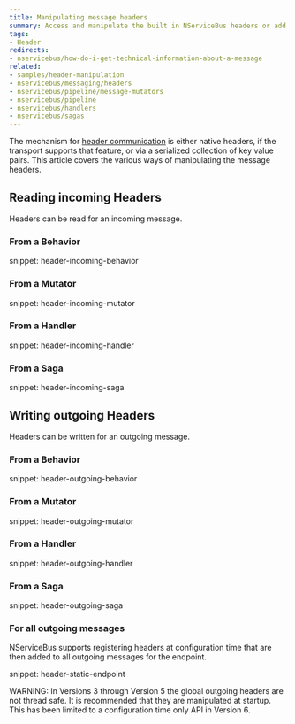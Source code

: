 ```yaml
---
title: Manipulating message headers
summary: Access and manipulate the built in NServiceBus headers or add custom headers.
tags:
- Header
redirects:
- nservicebus/how-do-i-get-technical-information-about-a-message
related:
- samples/header-manipulation
- nservicebus/messaging/headers
- nservicebus/pipeline/message-mutators
- nservicebus/pipeline
- nservicebus/handlers
- nservicebus/sagas
---
```


The mechanism for [header communication](/nservicebus/messaging/headers.md) is either native headers, if the transport supports that feature, or via a serialized collection of key value pairs. This article covers the various ways of manipulating the message headers.


## Reading incoming Headers

Headers can be read for an incoming message.


### From a Behavior

snippet: header-incoming-behavior


### From a Mutator

snippet: header-incoming-mutator


### From a Handler

snippet: header-incoming-handler


### From a Saga

snippet: header-incoming-saga


## Writing outgoing Headers

Headers can be written for an outgoing message.


### From a Behavior

snippet: header-outgoing-behavior


### From a Mutator

snippet: header-outgoing-mutator


### From a Handler

snippet: header-outgoing-handler


### From a Saga

snippet: header-outgoing-saga


### For all outgoing messages

NServiceBus supports registering headers at configuration time that are then added to all outgoing messages for the endpoint.

snippet: header-static-endpoint

WARNING: In Versions 3 through Version 5 the global outgoing headers are not thread safe. It is recommended that they are manipulated at startup. This has been limited to a configuration time only API in Version 6.
